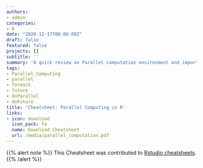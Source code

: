 ```yaml
---
authors:
- admin
categories:
- R
date: "2020-12-17T00:00:00Z"
draft: false
featured: false
projects: []
subtitle: ''
summary: 'A quick review on Parallel computation environment and important R-packages.'
tags:
- Parallel_Computing
- parallel
- foreach
- future
- doParallel
- doFuture
title: 'Cheatsheet: Parallel Computing in R'
links:
- icon: download
  icon_pack: fa
  name: Download Cheatsheet
  url: /media/parallel_computation.pdf
---
```


{{% alert note %}}
This Cheatsheet was contributed to [Rstudio cheatsheets](https://rstudio.com/resources/cheatsheets/).
{{% /alert %}}
